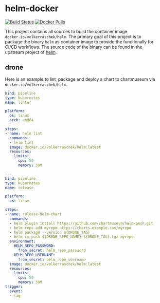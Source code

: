 # helm-docker

[![Build Status](https://drone.cryptic.systems/api/badges/volker.raschek/helm-docker/status.svg)](https://drone.cryptic.systems/volker.raschek/helm-docker)
[![Docker Pulls](https://img.shields.io/docker/pulls/volkerraschek/helm)](https://hub.docker.com/r/volkerraschek/helm)

This project contains all sources to build the container image
`docker.io/volkerraschek/helm`. The primary goal of this project is to package
the binary `helm` as container image to provide the functionally for CI/CD
workflows. The source code of the binary can be found in the upstream project of
[helm](github.com/helm/helm).

## drone

Here is an example to lint, package and deploy a chart to chartmuseum via
`docker.io/volkerraschek/helm`.

```yaml
kind: pipeline
type: kubernetes
name: linter

platform:
  os: linux
  arch: amd64

steps:
- name: helm lint
  commands:
  - helm lint
  image: docker.io/volkerraschek/helm:latest
  resources:
    limits:
      cpu: 50
      memory: 50M

---
kind: pipeline
type: kubernetes
name: release

platform:
  os: linux

steps:
- name: release-helm-chart
  commands:
  - helm plugin install https://github.com/chartmuseum/helm-push.git
  - helm repo add myrepo https://charts.example.com/myrepo
  - helm package --version ${DRONE_TAG} .
  - helm cm-push ${DRONE_REPO_NAME}-${DRONE_TAG}.tgz myrepo
  environment:
    HELM_REPO_PASSWORD:
      from_secret: helm_repo_password
    HELM_REPO_USERNAME:
      from_secret: helm_repo_username
  image: docker.io/volkerraschek/helm:latest
  resources:
    limits:
      cpu: 50
      memory: 50M
trigger:
  event:
  - tag
```
